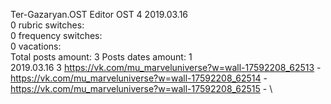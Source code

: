 Ter-Gazaryan.OST	Editor OST 4 2019.03.16\
0 rubric switches:\
0 frequency switches:\
0 vacations:\
Total posts amount: 3	Posts dates amount: 1\
2019.03.16 3 https://vk.com/mu_marveluniverse?w=wall-17592208_62513 - https://vk.com/mu_marveluniverse?w=wall-17592208_62514 - https://vk.com/mu_marveluniverse?w=wall-17592208_62515 - \
